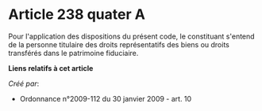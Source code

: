 # Article 238 quater A

Pour l'application des dispositions du présent code, le constituant s'entend de la personne titulaire des droits
représentatifs des biens ou droits transférés dans le patrimoine fiduciaire.

**Liens relatifs à cet article**

_Créé par_:

  - Ordonnance n°2009-112 du 30 janvier 2009 - art. 10
